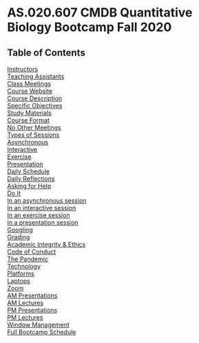 # AS.020.607        CMDB Quantitative Biology Bootcamp      Fall 2020

## Table of Contents

[Instructors](#Instructors)<br />
[Teaching Assistants](#TAs)<br />
[Class Meetings](#ClassMeetings)<br />
[Course Website](#CourseWebsite)<br />
[Course Description](#Description)<br />
[Specific Objectives](#Objectives)<br />
[Study Materials](#StudyMats)<br />
[Course Format](#Format)<br />
    [No Other Meetings](#BootcampFirst)<br />
    [Types of Sessions](#Sessions)<br />
        [Asynchronous](#FormatAsynch)<br />
        [Interactive](#FormatInter)<br />
        [Exercise](#FormatExercise)<br />
        [Presentation](#FormatPres)<br />
    [Daily Schedule](#DaySchedule)<br />
    [Daily Reflections](#Reflections)<br />
[Asking for Help](#Help)<br />
    [Do It](#DOIT)<br />
    [In an asynchronous session](#HelpAsynch)<br />
    [In an interactive session](#HelpInter)<br />
    [In an exercise session](#HelpExercise)<br />
    [In a presentation session](#HelpPres)<br />
    [Googling](#Googling)<br />
[Grading](#Grading)<br />
[Academic Integrity & Ethics](#Integrity)<br />
[Code of Conduct](#CodeofConduct)<br />
[The Pandemic](#Pandemic)<br />
[Technology](#Technology)<br />
    [Platforms](#Platforms)<br />
    [Laptops](#Laptops)<br />
    [Zoom](#Zoom)<br />
        [AM Presentations](#AMPres)<br />
        [AM Lectures](#AMLecture)<br />
        [PM Presentations](#PMPres)<br />
        [PM Lectures](#PMLecture)<br />
    [Window Management](#WindowManagement)<br />
[Full Bootcamp Schedule](#WeekSchedule)<br />

<a name="Instructors"></a>
